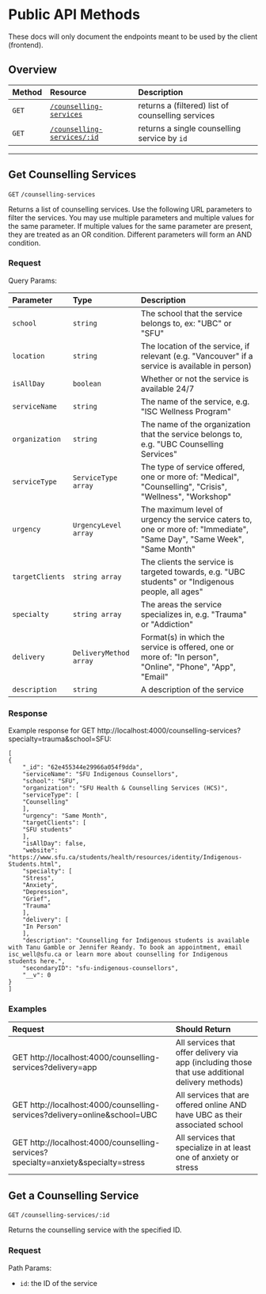# Public API Methods

These docs will only document the endpoints meant to be used by the client (frontend).

## Overview

| Method     | Resource                    | Description                       |
|:-----------|:----------------------------|:----------------------------------|
| `GET` | [`/counselling-services`](###get-counselling-services) | returns a (filtered) list of counselling services |
| `GET` | [`/counselling-services/:id`](###get-a-counselling-service) | returns a single counselling service by `id` |

---

## Get Counselling Services

`GET` `/counselling-services`

Returns a list of counselling services. Use the following URL parameters to filter the services. You may use multiple parameters and multiple values for the same parameter. If multiple values for the same parameter are present, they are treated as an OR condition. Different parameters will form an AND condition.

### Request

Query Params:

| Parameter  | Type         | Description                       |
|:-----------|:-------------|:----------------------------------|
| `school` | `string` | The school that the service belongs to, ex: "UBC" or "SFU" |
| `location` | `string` | The location of the service, if relevant (e.g. "Vancouver" if a service is available in person) |
| `isAllDay` | `boolean` | Whether or not the service is available 24/7 |
| `serviceName` | `string` | The name of the service, e.g. "ISC Wellness Program" |
| `organization` | `string` | The name of the organization that the service belongs to, e.g. "UBC Counselling Services" |
| `serviceType` | `ServiceType array` | The type of service offered, one or more of: "Medical", "Counselling", "Crisis", "Wellness", "Workshop" |
| `urgency` | `UrgencyLevel array` | The maximum level of urgency the service caters to, one or more of: "Immediate", "Same Day", "Same Week", "Same Month" |
| `targetClients` | `string array` | The clients the service is targeted towards, e.g. "UBC students" or "Indigenous people, all ages" |
| `specialty` | `string array` | The areas the service specializes in, e.g. "Trauma" or "Addiction" |
| `delivery` | `DeliveryMethod array` | Format(s) in which the service is offered, one or more of: "In person", "Online", "Phone", "App", "Email" |
| `description` | `string` | A description of the service |

### Response

Example response for GET http://localhost:4000/counselling-services?specialty=trauma&school=SFU:

    [
    {
        "_id": "62e455344e29966a054f9dda",
        "serviceName": "SFU Indigenous Counsellors",
        "school": "SFU",
        "organization": "SFU Health & Counselling Services (HCS)",
        "serviceType": [
        "Counselling"
        ],
        "urgency": "Same Month",
        "targetClients": [
        "SFU students"
        ],
        "isAllDay": false,
        "website": "https://www.sfu.ca/students/health/resources/identity/Indigenous-Students.html",
        "specialty": [
        "Stress",
        "Anxiety",
        "Depression",
        "Grief",
        "Trauma"
        ],
        "delivery": [
        "In Person"
        ],
        "description": "Counselling for Indigenous students is available with Tanu Gamble or Jennifer Reandy. To book an appointment, email isc_well@sfu.ca or learn more about counselling for Indigenous students here.",
        "secondaryID": "sfu-indigenous-counsellors",
        "__v": 0
    }
    ]

### Examples

| Request  | Should Return         | 
|:-----------|:-------------|
|GET http://localhost:4000/counselling-services?delivery=app | All services that offer delivery via app (including those that use additional delivery methods) |
|GET http://localhost:4000/counselling-services?delivery=online&school=UBC | All services that are offered online AND have UBC as their associated school |
|GET http://localhost:4000/counselling-services?specialty=anxiety&specialty=stress | All services that specialize in at least one of anxiety or stress |


## Get a Counselling Service

`GET` `/counselling-services/:id`

Returns the counselling service with the specified ID.

### Request

Path Params:
- `id`: the ID of the service

